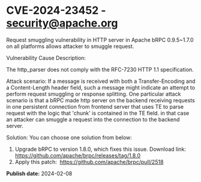 # CVE-2024-23452 - security@apache.org

Request smuggling vulnerability in HTTP server in Apache bRPC 0.9.5~1.7.0 on all platforms allows attacker to smuggle request.

Vulnerability Cause Description:

The http_parser does not comply with the RFC-7230 HTTP 1.1 specification.

Attack scenario:
If a message is received with both a Transfer-Encoding and a Content-Length header field, such a message might indicate an attempt to perform request smuggling or response splitting.
One particular attack scenario is that a bRPC made http server on the backend receiving requests in one persistent connection from frontend server that uses TE to parse request with the logic that 'chunk' is contained in the TE field. in that case an attacker can smuggle a request into the connection to the backend server. 

Solution:
You can choose one solution from below:
1. Upgrade bRPC to version 1.8.0, which fixes this issue. Download link:  https://github.com/apache/brpc/releases/tag/1.8.0
 2. Apply this patch:  https://github.com/apache/brpc/pull/2518 



**Publish date:** 2024-02-08
